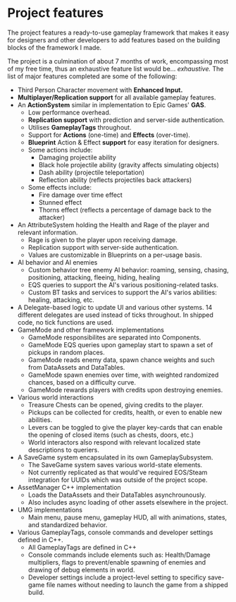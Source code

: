 # **Project features**
The project features a ready-to-use gameplay framework that makes it easy for designers and other developers to add features based on the building blocks of the framework I made.

The project is a culmination of about 7 months of work, encompassing most of my free time, thus an exhaustive feature list would be... *exhaustive.* The list of major features completed are some of the following: 

- Third Person Character movement with **Enhanced Input.**
- **Multiplayer/Replication support** for all available gameplay features.
- An **ActionSystem** similar in implementation to Epic Games' **GAS**.
   - Low performance overhead.
   - **Replication support** with prediction and server-side authentication.
   - Utilises **GameplayTags** throughout.
   - Support for **Actions** (one-time) and **Effects** (over-time).
   - **Blueprint** Action & Effect **support** for easy iteration for designers.
   - Some actions include:
      - Damaging projectile ability
      - Black hole projectile ability (gravity affects simulating objects)
      - Dash ability (projectile teleportation)
      - Reflection ability (reflects projectiles back attackers)
   - Some effects include:
      - Fire damage over time effect
      - Stunned effect
      - Thorns effect (reflects a percentage of damage back to the attacker)
- An AttributeSystem holding the Health and Rage of the player and relevant information.
   - Rage is given to the player upon receiving damage.
   - Replication support with server-side authentication.
   - Values are customizable in Blueprints on a per-usage basis.
- AI behavior and AI enemies
	- Custom behavior tree enemy AI behavior: roaming, sensing, chasing, positioning, attacking, fleeing, hiding, healing
	- EQS queries to support the AI's various positioning-related tasks.
	- Custom BT tasks and services to support the AI's varios abilities: healing, attacking, etc.
- A Delegate-based logic to update UI and various other systems. 14 different delegates are used instead of ticks throughout. In shipped code, no tick functions are used.
- GameMode and other framework implementations
	- GameMode responsibilites are separated into Components.
	- GameMode EQS queries upon gameplay start to spawn a set of pickups in random places.
	- GameMode reads enemy data, spawn chance weights and such from DataAssets and DataTables.
	- GameMode spawn enemies over time, with weighted randomized chances, based on a difficulty curve.
	- GameMode rewards players with credits upon destroying enemies.
- Various world interactions
	- Treasure Chests can be opened, giving credits to the player.
	- Pickups can be collected for credits, health, or even to enable new abilities.
	- Levers can be toggled to give the player key-cards that can enable the opening of closed items (such as chests, doors, etc.)
	- World interactors also respond with relevant localized state descriptions to queriers.
- A SaveGame system encapsulated in its own GameplaySubsystem.
	- The SaveGame system saves various world-state elements.
	- Not currently replicated as that would've required EOS/Steam integration for UUIDs which was outside of the project scope.
- AssetManager C++ implementation
	- Loads the DataAssets and their DataTables asynchrounously.
	- Also includes async loading of other assets elsewhere in the project.
- UMG implementations
	- Main menu, pause menu, gameplay HUD, all with animations, states, and standardized behavior.
- Various GameplayTags, console commands and developer settings defined in C++.
	- All GameplayTags are defined in C++
	- Console commands include elements such as: Health/Damage multipliers, flags to prevent/enable spawning of enemies and drawing of debug elements in world.
	- Developer settings include a project-level setting to specificy save-game file names without needing to launch the game from a shipped build.
